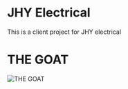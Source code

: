 # JHY Electrical
This is a client project for JHY electrical

# THE GOAT
![THE GOAT](https://i.stack.imgur.com/It4of.jpg?s=256&g=1 "THE GOAT")